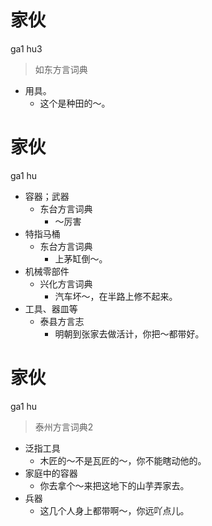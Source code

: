 # 家伙
ga1 hu3
> 如东方言词典
- 用具。
  - 这个是种田的～。

# 家伙
ga1 hu
+ 容器；武器
  * 东台方言词典
    - ～厉害
+ 特指马桶
  * 东台方言词典
    - 上茅缸倒～。
+ 机械零部件
  * 兴化方言词典
    - 汽车坏～，在半路上修不起来。
+ 工具、器皿等
  * 泰县方言志
    - 明朝到张家去做活计，你把～都带好。

# 家伙
ga1 hu
> 泰州方言词典2
- 泛指工具
  - 木匠的～不是瓦匠的～，你不能瞎动他的。
- 家庭中的容器
  - 你去拿个～来把这地下的山芋弄家去。
- 兵器
  - 这几个人身上都带啊～，你远吖点儿。
